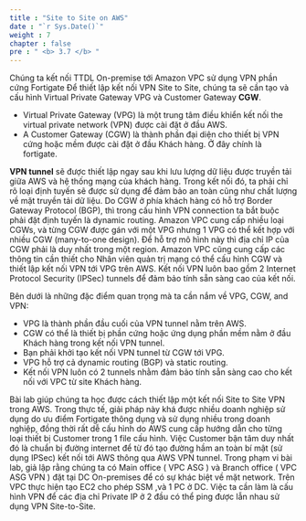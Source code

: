 ```yaml
---
title : "Site to Site on AWS"
date : "`r Sys.Date()`"
weight : 7
chapter : false
pre : " <b> 3.7 </b> "
---
```


Chúng ta kết nối TTDL On-premise tới Amazon VPC sử dụng VPN phần  cứng  Fortigate
Để thiết lập kết nối VPN Site to Site, chúng ta sẽ cần tạo và cấu hình Virtual Private Gateway VPG và Customer Gateway **CGW**.
- Virtual Private Gateway (VPG) là một trung tâm điều khiển kết nối the virtual private network (VPN) được cài đặt ở đầu AWS.
- A Customer Gateway (CGW) là thành phần đại diện cho thiết bị VPN cứng hoặc mềm được cài đặt ở đầu Khách hàng. Ở đây chính là fortigate.

**VPN tunnel** sẽ được thiết lập ngay sau khi lưu lượng dữ liệu được truyền tải giữa AWS và hệ thống mạng của khách hàng. Trong kết nối đó, ta phải chỉ rõ loại định tuyến sẽ được sử dụng để đảm bảo an toàn cũng như chất lượng về mặt truyền tải dữ liệu.
Do CGW ở phía khách hàng có hỗ trợ Border Gateway Protocol (BGP), thì trong cấu hình VPN connection ta bắt buộc phải đặt định tuyến là dynamic routing.
Amazon VPC cung cấp nhiều loại CGWs, và từng CGW được gán với một VPG nhưng 1 VPG có thể kết hợp với nhiều CGW (many-to-one design). Để hỗ trợ mô hình này thì địa chỉ IP của CGW phải là duy nhất trong một region.
Amazon VPC cũng cung cấp các thông tin cần thiết cho Nhân viên quản trị mạng có thể cấu hình CGW và thiết lập kết nối VPN tới VPG trên AWS. Kết nối VPN luôn bao gồm 2 Internet Protocol Security (IPSec) tunnels để đảm bảo tính sẵn sàng cao của kết nối.

Bên dưới là những đặc điểm quan trọng mà ta cần nắm về VPG, CGW, and VPN:
- VPG là thành phần đầu cuối của VPN tunnel nằm trên AWS.
- CGW có thể là thiết bị phần cứng hoặc ứng dụng phần mềm nằm ở đầu Khách hàng trong kết nối VPN tunnel.
-	Bạn phải khởi tạo kết nối VPN tunnel từ CGW tới VPG.
-	VPG hỗ trợ cả dynamic routing (BGP) và static routing.
-	Kết nối VPN luôn có 2 tunnels nhằm đảm bảo tính sẵn sàng cao cho kết nối với VPC từ site Khách hàng.

Bài lab giúp chúng ta học được cách thiết lập một kết nối Site to Site VPN trong AWS. Trong thực tế, giải pháp này khá được nhiều doanh nghiệp sử dụng do ưu điểm Fortigate thông dụng và sử dụng nhiều trong doanh nghiệp, đồng thời rất dễ cấu hình do AWS cung cấp hướng dẫn cho từng loại thiết bị Customer trong 1 file cấu hình. Việc Customer bận tâm duy nhất đó là chuẩn bị đường internet để từ đó tạo đường hầm an toàn bí mật (sử dụng IPSec) kết nối tới AWS thông qua AWS VPN tunnel.
Trong phạm vi bài lab, giả lập rằng chúng ta có Main office ( VPC ASG ) và Branch office ( VPC ASG VPN ) đặt tại DC On-premises để có sự khác biệt về mặt network. Trên VPC  thực hiện tạo EC2 cho phép SSM ,và 1 PC ở DC. Việc ta cần làm là cấu hình VPN để các địa chỉ Private IP ở 2 đầu có thể ping được lẫn nhau sử dụng VPN Site-to-Site.





    



